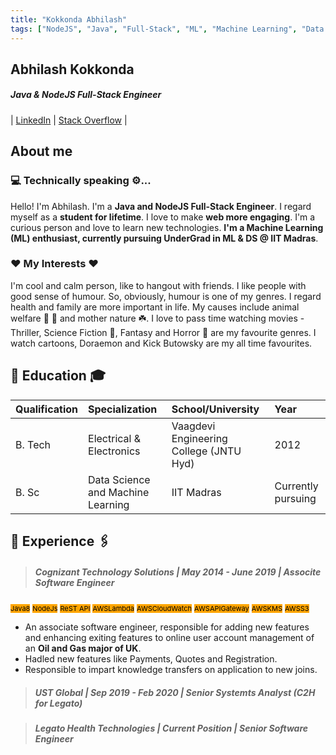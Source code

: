 ```yaml
---
title: "Kokkonda Abhilash"
tags: ["NodeJS", "Java", "Full-Stack", "ML", "Machine Learning", "Data Science", "IIT Madras"]
---
```

## Abhilash Kokkonda
##### **Java & NodeJS Full-Stack Engineer**
| [LinkedIn](https://www.linkedin.com/in/kokkonda-abhilash) | [Stack Overflow](https://stackoverflow.com/users/story/9832322) |

## About me

### 💻 Technically speaking ⚙️...
Hello! I'm Abhilash. I'm a **Java and NodeJS Full-Stack Engineer**. I regard myself as a **student for lifetime**. I love to make **web more engaging**. I'm a curious person and love to learn new technologies. **I'm a Machine Learning (ML) enthusiast, currently pursuing UnderGrad in ML & DS @ IIT Madras**.

### ❤️ My Interests ❤️
I'm cool and calm person, like to hangout with friends. I like people with good sense of humour. So, obviously, humour is one of my genres. I regard health and family are more important in life. My causes include animal welfare 🐶 🐾 and mother nature ☘️. I love to pass time watching movies - Thriller, Science Fiction 🤖, Fantasy and Horror 🧟 are my favourite genres. I watch cartoons, Doraemon and Kick Butowsky are my all time favourites.

## 🏫 Education 🎓

| Qualification| Specialization                    | School/University                       | Year               |
| :----------- | :-------------------------------- | :-------------------------------------- | :----------------- |
| B. Tech      | Electrical & Electronics          | Vaagdevi Engineering College (JNTU Hyd) | 2012               |
| B. Sc        | Data Science and Machine Learning | IIT Madras                              | Currently pursuing |

## 💼 Experience 🖇️

> ##### Cognizant Technology Solutions | May 2014 - June 2019 | Associte Software Engineer
<mark style="background-color: orange; font-size: 0.6875rem">Java8</mark> <mark style="background-color: orange; font-size: 0.6875rem">NodeJs</mark> <mark style="background-color: orange; font-size: 0.6875rem">ReST API</mark> <mark style="background-color: orange; font-size: 0.6875rem">AWSLambda</mark> <mark style="background-color: orange; font-size: 0.6875rem">AWSCloudWatch</mark> <mark style="background-color: orange; font-size: 0.6875rem">AWSAPIGateway</mark> <mark style="background-color: orange; font-size: 0.6875rem">AWSKMS</mark> <mark style="background-color: orange; font-size: 0.6875rem">AWSS3</mark>
- An associate software engineer, responsible for adding new features and enhancing exiting features to online user account management of an **Oil and Gas major of UK**.
- Hadled new features like Payments, Quotes and Registration.
- Responsible to impart knowledge transfers on application to new joins.

> ##### UST Global | Sep 2019 - Feb 2020 | Senior Systemts Analyst (C2H for Legato)

> ##### Legato Health Technologies | Current Position | Senior Software Engineer